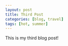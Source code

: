 ```yaml
---
layout: post
title: Third Post
categories: [blog, travel]
tags: [hot, summer]
---
```


This is my third blog post!